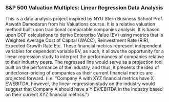 ### S&P 500 Valuation Multiples: Linear Regression Data Analysis
This is a data analysis project inspired by NYU Stern Business School Prof. Aswath Damodaran from his Valuations course. It is a relative valuation method built upon traditional comparable companies analysis. It is based upon DCF calculations to derive Enterprise Value (EV) using metrics that is Weighted Average Cost of Capital (WACC), Reinvestment Rate (RIR), Expected Growth Rate Etc. These financial metrics represent independent variables for dependent variable EV, as such, it allows the opportunity for a linear regression study to interpret the performances of companies relative to their industry peers. The regressed line would serve as a projection tool built on the performance of the industry, and thus, it presents the idea of under/over-pricing of companies as their current financial metrics are projected forward. 
(i.e. "Company A with XYZ financial metrics have X EV/EBITDA, however, the linear regression study on the industry would suggest that Company A should have a Y EV/EBITDA in the industry based on their current XYZ financial metrics.")
